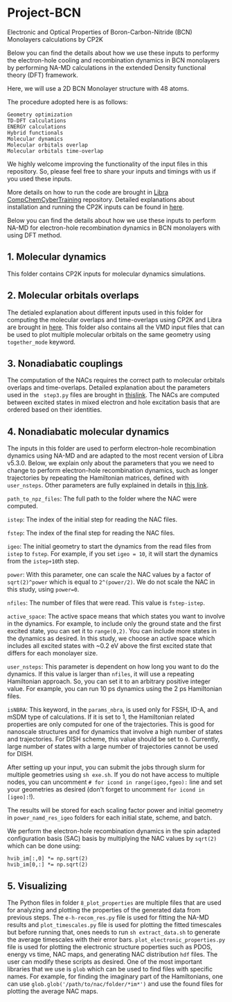 # Project-BCN
Electronic and Optical Properties of Boron-Carbon-Nitride (BCN) Monolayers calculations by CP2K  


Below you can find the details about how we use these inputs to performy the electron-hole cooling and recombination dynamics in BCN monolayers by performing NA-MD calculations in the extended Density functional theory (DFT) framework.

Here, we will use a 2D BCN Monolayer structure with 48 atoms.

The procedure adopted here is as follows:


    Geometry optimization
    TD-DFT calculations
    ENERGY calculations
    Hybrid functionals
    Molecular dynamics
    Molecular orbitals overlap
    Molecular orbitals time-overlap

We highly welcome improving the functionality of the input files in this repository. So, please feel free to share your inputs and timings with us if you used these inputs.

More details on how to run the code are brought in [Libra CompChemCyberTraining](https://github.com/compchem-cybertraining/Tutorials_Libra/tree/master/6_dynamics/2_nbra_workflows) repository. Detailed explanations about installation and running the CP2K inputs can be found in [here](https://github.com/compchem-cybertraining/Tutorials_CP2K).


Below you can find the details about how we use these inputs to perform NA-MD for electron-hole recombination dynamics in BCN monolayers with using DFT method.

## 1. Molecular dynamics

This folder contains CP2K inputs for molecular dynamics simulations.

## 2. Molecular orbitals overlaps

The detialed explanation about different inputs used in this folder for computing the molecular overlaps and time-overlaps using CP2K and Libra are brought in [here](https://github.com/hamidzabihi/Project-BCN/tree/main/5_overlaps).
This folder also contains all the VMD input files that can be used to plot multiple molecular orbitals on the same geometry using `together_mode` keyword.

## 3. Nonadiabatic couplings

The computation of the NACs requires the correct path to molecular orbitals overlaps and time-overlaps. Detailed explanation about the parameters used in the `
step3.py` files are brought in [thislink](https://github.com/hamidzabihi/Project-BCN/tree/main/7_namd). The NACs are computed between excited states in mixed electron and hole excitation basis that are ordered based on their identities. 


## 4. Nonadiabatic molecular dynamics

The inputs in this folder are used to perform electron-hole recombination dynamics using NA-MD and are adapted to the most recent version of Libra v5.3.0. 
Below, we explain only about the parameters that you we need to change to perform electron-hole recombination dynamics, such as longer trajectories by repeating the Hamiltonian matrices, defined with `user_nsteps`. Other parameters are fully explained in details in [this link](https://github.com/hamidzabihi/Project-BCN/tree/main/7_namd).

`path_to_npz_files`: The full path to the folder where the NAC were computed. 

`istep`: The index of the initial step for reading the NAC files.

`fstep`: The index of the final step for reading the NAC files.

`igeo`: The initial geometry to start the dynamics from the read files from `istep` to `fstep`. For example, if you set `igeo = 10`, it  will start the dynamics from the `istep+10`th step. 

`power`: With this parameter, one can scale the NAC values by a factor of `sqrt(2)^power` which is equal to `2^(power/2)`. We do not scale the NAC in this study, using `power=0`.

`nfiles`: The number of files that were read. This value is `fstep-istep`.

`active_space`: The active space means that which states you want to involve in the dynamics. For example, to include only the ground state and the first excited state, you can set it to `range(0,2)`. You can include more states in the dynamics as desired. In this study, we choose an active space which includes all excited states with ~0.2 eV above the first excited state that differs for each monolayer size.

`user_nsteps`: This parameter is dependent on how long you want to do the dynamics. If this value is larger than `nfiles`, it will use a repeating Hamiltonian approach. So, you can set it to an arbitrary positive integer value. For example, you can run 10 ps dynamics using the 2 ps Hamiltonian files.

`isNBRA`: This keyword, in the `params_nbra`, is used only for FSSH, ID-A, and mSDM type of calculations. If it is set to 1, the Hamiltonian related properties are only computed for one of the trajectories. This is good for nanoscale structures and for dynamics that involve a high number of states and trajectories. For DISH scheme, this value should be set to `0`. Currently, large number of states with a large number of trajectories cannot be used for DISH. 


After setting up your input, you can submit the jobs through slurm for multiple geometries using `sh exe.sh`. If you do not have access to multiple nodes, you can uncomment `# for icond in range(igeo,fgeo):` line and set your geometries as desired (don't forget to uncomment `for icond in [igeo]:`!).

The results will be stored for each scaling factor power and initial geometry in `power_namd_res_igeo` folders for each initial state, scheme, and batch. 


We perform the electron-hole recombination dynamics in the spin adapted configuration basis (SAC) basis by multiplying the NAC values by `sqrt(2)` which can be done using:

```
hvib_im[:,0] *= np.sqrt(2)
hvib_im[0,:] *= np.sqrt(2)
```


## 5. Visualizing

The Python files in folder `8_plot_properties` are multiple files that are used for analyzing and plotting the properties of the generated data from previous steps. The `e-h-recom_res.py` file is used for fitting the NA-MD results and `plot_timescales.py` file is used for plotting the fitted timescales but before running that, ones needs to run `sh extract_data.sh` to generate the average timescales with their error bars. `plot_electronic_properties.py` file is used for plotting the electronic structure poperties such as PDOS, energy vs time, NAC maps, and generating NAC distribution `hdf` files. The user can modify these scripts as desired. One of the most important libraries that we use is `glob` which can be used to find files with specific names. For example, for finding the imaginary part of the Hamiltonians, one can use `glob.glob('/path/to/nac/folder/*im*')` and use the found files for plotting the average NAC maps. 


